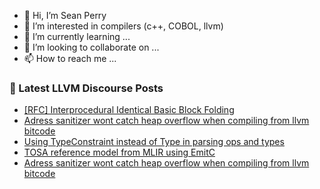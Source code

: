 - 👋 Hi, I’m Sean Perry
- 👀 I’m interested in compilers (c++, COBOL, llvm)
- 🌱 I’m currently learning ...
- 💞️ I’m looking to collaborate on ...
- 📫 How to reach me ...

<!---
s66perry/s66perry is a ✨ special ✨ repository because its `README.md` (this file) appears on your GitHub profile.
You can click the Preview link to take a look at your changes.
--->
### 📕 Latest LLVM Discourse Posts

<!-- DISCOURSE-LLVM:START -->
- [[RFC] Interprocedural Identical Basic Block Folding](https://discourse.llvm.org/t/rfc-interprocedural-identical-basic-block-folding/76971#post_7)
- [Adress sanitizer wont catch heap overflow when compiling from llvm bitcode](https://discourse.llvm.org/t/adress-sanitizer-wont-catch-heap-overflow-when-compiling-from-llvm-bitcode/76979#post_7)
- [Using TypeConstraint instead of Type in parsing ops and types](https://discourse.llvm.org/t/using-typeconstraint-instead-of-type-in-parsing-ops-and-types/76955#post_8)
- [TOSA reference model from MLIR using EmitC](https://discourse.llvm.org/t/tosa-reference-model-from-mlir-using-emitc/4799#post_16)
- [Adress sanitizer wont catch heap overflow when compiling from llvm bitcode](https://discourse.llvm.org/t/adress-sanitizer-wont-catch-heap-overflow-when-compiling-from-llvm-bitcode/76979#post_6)
<!-- DISCOURSE-LLVM:END -->
